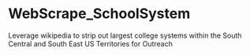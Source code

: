 # WebScrape_SchoolSystem
Leverage wikipedia to strip out largest college systems within the South Central and South East US Territories for Outreach
